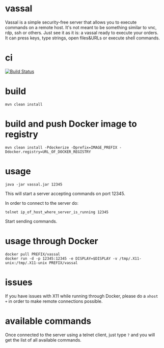 # vassal

Vassal is a simple security-free server that allows you to execute commands on a remote host. It's not meant to be something similar to vnc, rdp, ssh or others. Just see it as it is: a vassal ready to execute your orders. It can press keys, type strings, open files&URLs or execute shell commands.

# ci

[![Build Status](https://snap-ci.com/ludovicianul/vassal/branch/master/build_image)](https://snap-ci.com/ludovicianul/vassal/branch/master)

# build
    mvn clean install
    
# build and push Docker image to registry
    mvn clean install -Pdockerize -Dprefix=IMAGE_PREFIX -Ddocker.registry=URL_OF_DOCKER_REGISTRY
    
# usage
    java -jar vassal.jar 12345

This will start a server accepting commands on port 12345.

In order to connect to the server do:
    
    telnet ip_of_host_where_server_is_running 12345
    
Start sending commands.

# usage through Docker
    docker pull PREFIX/vassal
    docker run -d -p 12345:12345 -e DISPLAY=$DISPLAY -v /tmp/.X11-unix:/tmp/.X11-unix PREFIX/vassal
    
# issues
If you have issues with X11 while running through Docker, please do a ```xhost +``` in order to make remote connections possible.

# available commands
Once connected to the server using a telnet client, just type ```?``` and you will get the list of all available commands.
